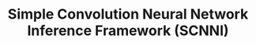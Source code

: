 ---
layout: page
title: Simple Convolution Neural Network Inference Framework (SCNNI)
description: 
img: assets/img/projects/scnni.png
redirect: https://github.com/xxayt/scnni
importance: 3
category: individual
---